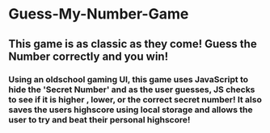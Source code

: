 # Guess-My-Number-Game

## This game is as classic as they come! Guess the Number correctly and you win! 

### Using an oldschool gaming UI, this game uses JavaScript to hide the 'Secret Number' and as the user guesses, JS checks to see if it is higher , lower, or the correct secret number! It also saves the users highscore using local storage and allows the user to try and beat their personal highscore! 
